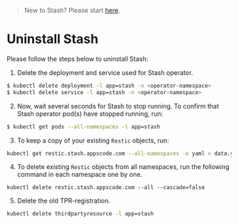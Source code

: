 > New to Stash? Please start [here](/docs/tutorial.md).

# Uninstall Stash
Please follow the steps below to uninstall Stash:

1. Delete the deployment and service used for Stash operator.
```sh
$ kubectl delete deployment -l app=stash -n <operator-namespace>
$ kubectl delete service -l app=stash -n <operator-namespace>
```

2. Now, wait several seconds for Stash to stop running. To confirm that Stash operator pod(s) have stopped running, run:
```sh
$ kubectl get pods --all-namespaces -l app=stash
```

3. To keep a copy of your existing `Restic` objects, run:
```sh
kubectl get restic.stash.appscode.com --all-namespaces -o yaml > data.yaml
```

4. To delete existing `Restic` objects from all namespaces, run the following command in each namespace one by one.
```
kubectl delete restic.stash.appscode.com --all --cascade=false
```

5. Delete the old TPR-registration.
```sh
kubectl delete thirdpartyresource -l app=stash
```

